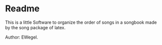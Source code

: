 # Readme

This is a little Software to organize the order of songs in a songbook made by the song package of latex. 

Author: EWegel.